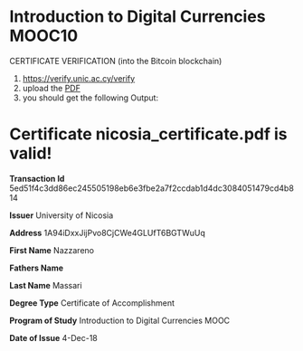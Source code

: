 # Introduction to Digital Currencies MOOC10

CERTIFICATE VERIFICATION (into the Bitcoin blockchain)

1. https://verify.unic.ac.cy/verify
2. upload the [PDF](https://github.com/naszam/certifications/tree/master/university_of_nicosia/nicosia_certificate.pdf)
3. you should get the following Output:

# Certificate nicosia_certificate.pdf is valid! 

**Transaction Id** 	5ed51f4c3dd86ec245505198eb6e3fbe2a7f2ccdab1d4dc3084051479cd4b814

**Issuer** 	University of Nicosia

**Address** 	1A94iDxxJijPvo8CjCWe4GLUfT6BGTWuUq

**First Name** 	Nazzareno

**Fathers Name** 	

**Last Name** 	Massari

**Degree Type** 	Certificate of Accomplishment

**Program of Study** 	Introduction to Digital Currencies MOOC

**Date of Issue** 	4-Dec-18
